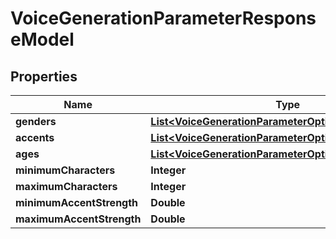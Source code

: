

# VoiceGenerationParameterResponseModel


## Properties

| Name | Type | Description | Notes |
|------------ | ------------- | ------------- | -------------|
|**genders** | [**List&lt;VoiceGenerationParameterOptionResponseModel&gt;**](VoiceGenerationParameterOptionResponseModel.md) |  |  |
|**accents** | [**List&lt;VoiceGenerationParameterOptionResponseModel&gt;**](VoiceGenerationParameterOptionResponseModel.md) |  |  |
|**ages** | [**List&lt;VoiceGenerationParameterOptionResponseModel&gt;**](VoiceGenerationParameterOptionResponseModel.md) |  |  |
|**minimumCharacters** | **Integer** |  |  |
|**maximumCharacters** | **Integer** |  |  |
|**minimumAccentStrength** | **Double** |  |  |
|**maximumAccentStrength** | **Double** |  |  |




